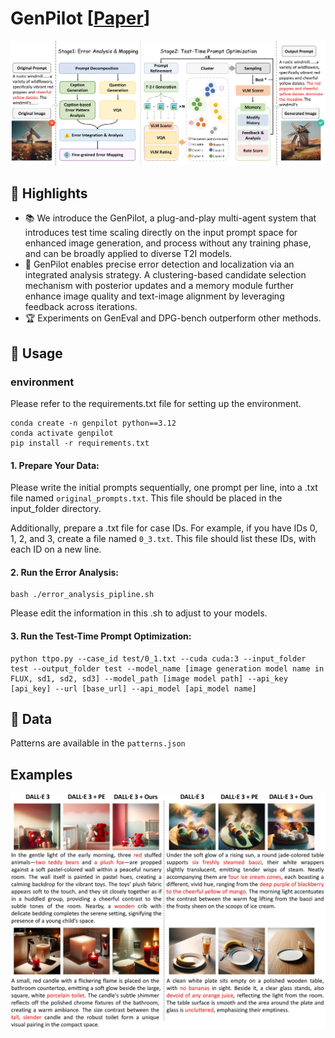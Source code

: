 # GenPilot \[[Paper]()]

<div align="center">
  <img src="assets/pipline_3_final.jpg">
</div>

## 🌟 Highlights
- 📚 We introduce the GenPilot, a plug-and-play multi-agent system that introduces test time scaling directly on the input prompt space for enhanced image generation, and process without any training phase, and can be broadly applied to diverse T2I models.
- 🚤 GenPilot enables precise error detection and localization via an integrated analysis strategy. A clustering-based candidate selection mechanism with posterior updates and a memory module further enhance image quality and text-image alignment by leveraging feedback across iterations.
- 🏆 Experiments on GenEval and DPG-bench outperform other methods.

## 🔨 Usage
### environment
Please refer to the requirements.txt file for setting up the environment.
```
conda create -n genpilot python==3.12
conda activate genpilot
pip install -r requirements.txt
```
#### 1. **Prepare Your Data**:
Please write the initial prompts sequentially, one prompt per line, into a .txt file named ```original_prompts.txt```. This file should be placed in the input_folder directory.

Additionally, prepare a .txt file for case IDs. For example, if you have IDs 0, 1, 2, and 3, create a file named ```0_3.txt```. This file should list these IDs, with each ID on a new line.

#### 2. **Run the Error Analysis**: 
```
bash ./error_analysis_pipline.sh
```
Please edit the information in this .sh to adjust to your models.

#### 3. **Run the Test-Time Prompt Optimization**: 
```
python ttpo.py --case_id test/0_1.txt --cuda cuda:3 --input_folder test --output_folder test --model_name [image generation model name in FLUX, sd1, sd2, sd3] --model_path [image model path] --api_key [api_key] --url [base_url] --api_model [api_model name]
```

## 🔗 Data
Patterns are available in the ```patterns.json```

## Examples
<div align="center">
  <img src="assets/show_case_5.jpg">
</div>
